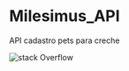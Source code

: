 # Milesimus_API
 API cadastro pets para creche


![stack Overflow](https://www.google.com/url?sa=i&url=https%3A%2F%2Fwww.granvitapet.com.br%2Farea-pet%2Fdicas%2Fcreches-para-cachorro-vale-a-pena&psig=AOvVaw1Tf0XYxWn89QgTytJuDIzW&ust=1607267871012000&source=images&cd=vfe&ved=0CAIQjRxqFwoTCMjq9smRt-0CFQAAAAAdAAAAABAD)

